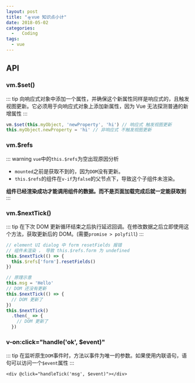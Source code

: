 ```yaml
---
layout: post
title: "🛸vue 知识点小计"
date: 2018-05-02
categories:
  -   Coding
tags:
  - vue
---
```


#### <tagLabel text ="记录些平时遇到的令人疑惑的点" type="tig" /> <tagLabel text ="vue中有意思的东西" type="tig" /> 

## API

### vm.$set()
::: tip
向响应式对象中添加一个属性，并确保这个新属性同样是响应式的，且触发视图更新。它必须用于向响应式对象上添加新属性，因为 Vue 无法探测普通的新增属性 
:::
```js
vm.$set(this.myObject, 'newProperty', 'hi') // 响应式 触发视图更新
this.myObject.newProperty = 'hi' // 非响应式 不触发视图更新
```
### vm.$refs
::: warning
 `vue`中的`this.$refs`为空出现原因分析
 - `mounted`之前是获取不到的，因为`DOM`没有更新。
 - `this.$refs`的组件在`v-if`为`false`的父节点下，导致这个子组件未渲染。

**组件已经渲染成功才能调用组件的数据。而不是页面加载完成后就一定能获取到**
:::
### vm.$nextTick()
::: tip
在下次 DOM 更新循环结束之后执行延迟回调。在修改数据之后立即使用这个方法，获取更新后的 DOM。(需要`promise > polyfill`)
:::
```js
// element UI dialog 中 form resetFields 报错
// 组件未渲染 ， 导致 this.$refs.form 为 undefined
this.$nextTick(() => {
  this.$refs['form'].resetFields()
})

// 原理示意
this.msg = 'Hello'
// DOM 还没有更新
this.$nextTick(() => {
  // DOM 更新了
})
this.$nextTick()
  .then(_ => {
    // DOM 更新了
  })
```


### v-on:click="handle('ok', $event)"
::: tip
在监听原生` DOM `事件时，方法以事件为唯一的参数。如果使用内联语句，语句可以访问一个` $event `属性
:::
```vue
<div @click="handleTick('msg', $event)"></div> 
```
